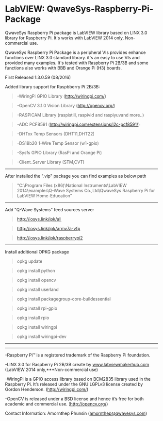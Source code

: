 # LabVIEW: QwaveSys-Raspberry-Pi-Package

QwaveSys Raspberry Pi package is LabVIEW library based on LINX 3.0 library for Raspberry Pi. It's works with LabVIEW 2014 only, Non-commercial use.

QwaveSys Raspberry Pi Package is a peripheral VIs provides enhance functions over LINX 3.0 standard library. it's an easy to use VIs and provided many examples. It's tested with Raspberry Pi 2B/3B and some functions also works with BBB and Orange Pi (H3) boards.

First Released 1.3.0.59 (08/2016)

Added library support for Raspbberry Pi 2B/3B:

>-WiringPi GPIO Library (http://wiringpi.com/)

>-OpenCV 3.1.0 Vision Library (http://opencv.org/)

>-RASPICAM Library (raspistill, raspivid and raspiyuvand more..)

>-ADC PCF8591 (http://wiringpi.com/extensions/i2c-pcf8591/)

>-DHTxx Temp Sensors (DHT11,DHT22)

>-DS18b20 1-Wire Temp Sensor (w1-gpio)

>-Sysfs GPIO Library (RasPi and Orange Pi)

>-Client_Server Library (STM,CVT)

-----------------------------------------------------------------
After installed the ".vip" package you can find examples as below path

>"C:\Program Files (x86)\National Instruments\LabVIEW 2014\examples\Q-Wave Systems Co.,Ltd\QwaveSys Raspberry Pi for LabVIEW Home-Education"

------------------------------------------------------------------
Add "Q-Wave Systems" feed sources server

>http://iosys.link/ipk/all

>http://iosys.link/ipk/armv7a-vfp

>http://iosys.link/ipk/raspberrypi2

------------------------------------------------------------------
Install additional OPKG package 

>opkg update 

>opkg install python 

>opkg install opencv 

>opkg install userland 

>opkg install packagegroup-core-buildessential 

>opkg install rpi-gpio 

>opkg install rpio

>opkg install wiringpi

>opkg install wiringpi-dev

------------------------------------------------------------------

------------------------------------------------------------------

-Raspberry Pi™ is a registered trademark of the Raspberry Pi foundation.

-LINX 3.0 for Raspberry Pi 2B/3B create by www.labviewmakerhub.com (LabVIEW 2014 only,***Non-commercial use)

-WiringPi is a GPIO access library based on BCM2835 library used in the Raspberry Pi. It’s released under the GNU LGPLv3 license created by Gordon Henderson. (http://wiringpi.com/)

-OpenCV is released under a BSD license and hence it’s free for both academic and commercial use. (http://opencv.org/)

Contact Information: 
Amornthep Phunsin (amornthep@qwavesys.com)
